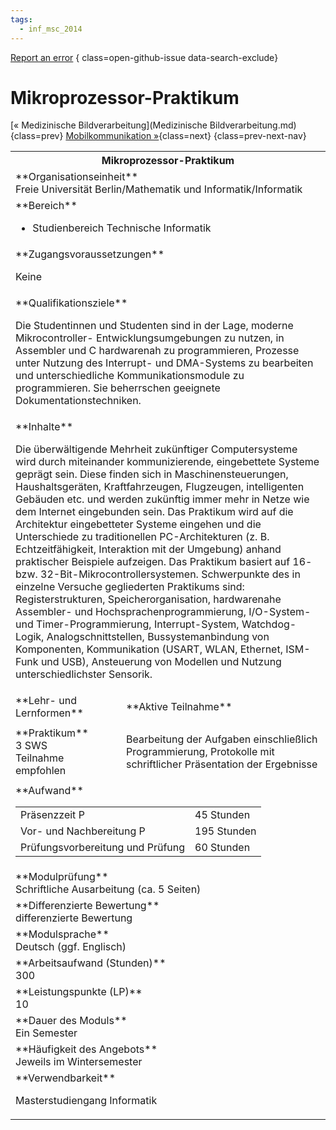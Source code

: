 ```yaml
---
tags:
  - inf_msc_2014
---
```

[Report an error](https://github.com/SGSSGene/FUB-SUP/issues/new?title=Error%20in%20%22Mikroprozessor-Praktikum%22&body=There%20seems%20to%20be%20an%20error%20in%20module%20%22Mikroprozessor-Praktikum%22%2E%0A%0A%3CDescribe%20here%20a%20slightly%20more%20detailed%20description%20of%20what%20is%20wrong%3E&labels=bug)
{ class=open-github-issue data-search-exclude}

# Mikroprozessor-Praktikum

[« Medizinische Bildverarbeitung](Medizinische Bildverarbeitung.md){class=prev}
[Mobilkommunikation »](Mobilkommunikation.md){class=next}
{class=prev-next-nav}

<table markdown id="moduledesc">
<tr markdown class="moduledesc_head"><th colspan="2">Mikroprozessor-Praktikum </th></tr>
<tr markdown><td colspan="2">**Organisationseinheit**   <br>Freie Universität Berlin/Mathematik und Informatik/Informatik</td></tr>

<tr markdown><td colspan="2">**Bereich**<br>


- Studienbereich Technische Informatik

</td></tr>

<tr markdown><td colspan="2">**Zugangsvoraussetzungen** <br>

Keine


</td></tr>
<tr markdown><td colspan="2">**Qualifikationsziele**    <br>

Die Studentinnen und Studenten sind in der Lage, moderne Mikrocontroller-
Entwicklungsumgebungen zu nutzen, in Assembler und C hardwarenah zu
programmieren, Prozesse unter Nutzung des Interrupt- und DMA-Systems zu
bearbeiten und unterschiedliche Kommunikationsmodule zu programmieren. Sie
beherrschen geeignete Dokumentationstechniken.


</td></tr>
<tr markdown><td colspan="2">**Inhalte**                <br>

Die überwältigende Mehrheit zukünftiger Computersysteme wird durch
miteinander kommunizierende, eingebettete Systeme geprägt sein. Diese finden
sich in Maschinensteuerungen, Haushaltsgeräten, Kraftfahrzeugen, Flugzeugen,
intelligenten Gebäuden etc. und werden zukünftig immer mehr in Netze wie dem
Internet eingebunden sein. Das Praktikum wird auf die Architektur
eingebetteter Systeme eingehen und die Unterschiede zu traditionellen
PC-Architekturen (z. B. Echtzeitfähigkeit, Interaktion mit der Umgebung)
anhand praktischer Beispiele aufzeigen. Das Praktikum basiert auf 16- bzw.
32-Bit-Mikrocontrollersystemen. Schwerpunkte des in einzelne Versuche
gegliederten Praktikums sind: Registerstrukturen, Speicherorganisation,
hardwarenahe Assembler- und Hochsprachenprogrammierung, I/O-System- und
Timer-Programmierung, Interrupt-System, Watchdog-Logik,
Analogschnittstellen, Bussystemanbindung von Komponenten, Kommunikation
(USART, WLAN, Ethernet, ISM-Funk und USB), Ansteuerung von Modellen und
Nutzung unterschiedlichster Sensorik.


</td></tr>

<tr markdown><td>**Lehr- und Lernformen**</td><td>**Aktive Teilnahme**</td></tr>
<tr markdown><td> **Praktikum** <br>3 SWS <br> Teilnahme empfohlen</td><td>

Bearbeitung der Aufgaben einschließlich Programmierung, Protokolle mit schriftlicher Präsentation der Ergebnisse
</td></tr>
<tr markdown><td colspan="2">**Aufwand**                <br>
<table class="aufwand_table">
<tr><td>Präsenzzeit P</td><td>45 Stunden</td></tr>
<tr><td>Vor- und Nachbereitung P</td><td>195 Stunden</td></tr>
<tr><td>Prüfungsvorbereitung und Prüfung</td><td>60 Stunden</td></tr>
</table>

</td></tr>
<tr markdown><td colspan="2">**Modulprüfung**             <br>Schriftliche Ausarbeitung (ca. 5 Seiten)


</td></tr>
<tr markdown><td colspan="2">**Differenzierte Bewertung** <br>differenzierte Bewertung

</td></tr>
<tr markdown><td colspan="2">**Modulsprache**             <br>Deutsch (ggf. Englisch)</td></tr>
<tr markdown><td colspan="2">**Arbeitsaufwand (Stunden)** <br>300</td></tr>
<tr markdown><td colspan="2">**Leistungspunkte (LP)**     <br>10</td></tr>
<tr markdown><td colspan="2">**Dauer des Moduls**         <br>Ein Semester</td></tr>
<tr markdown><td colspan="2">**Häufigkeit des Angebots**  <br>Jeweils im Wintersemester</td></tr>
<tr markdown><td colspan="2">**Verwendbarkeit**           <br>

Masterstudiengang Informatik


</td></tr>


</table>
